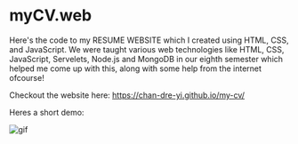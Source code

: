 # myCV.web
Here's the code to my RESUME WEBSITE which I created using HTML, CSS, and JavaScript. We were taught various web technologies like HTML, CSS, JavaScript, Servelets, Node.js and MongoDB in our eighth semester which helped me come up with this, along with some help from the internet ofcourse!

Checkout the website here: https://chan-dre-yi.github.io/my-cv/

Heres a short demo:

![gif](https://user-images.githubusercontent.com/88923015/231453833-af4dee5d-1f03-4517-96cf-eec40fa164e6.gif)
